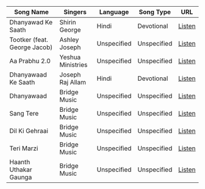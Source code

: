 | **Song Name**          | **Singers**       | **Language** | **Song Type** | **URL**                                                    |
|----------------------|---------------|------------|-------------|---------------------------------------------------------|
| Dhanyawad Ke Saath   | Shirin George  | Hindi      | Devotional  | [Listen](https://open.spotify.com/track/2TKHbpel4xDz9qfRC0mOKY?si=5GlK6MSzQKupMaRQaBemPA) |
| Tootker (feat. George Jacob) | Ashley Joseph | Unspecified | Unspecified | [Listen](https://open.spotify.com/track/77DKkkmVZDdsId6e3rmVRt?si=bJ4uRqkHQQ-TsSiP8dvQgw) |
| Aa Prabhu 2.0        | Yeshua Ministries | Unspecified | Unspecified | [Listen](https://open.spotify.com/track/6dW9VF4eOCQJEwdj5xJMNz?si=yz0iWwrzTa-_5Pwv9IUmMQ) |
| Dhanyawaad Ke Saath | Joseph Raj Allam | Hindi      | Devotional  | [Listen](https://open.spotify.com/track/06NWJaR44hEulOWdDZXU1A?si=9nc_5aDJQXe7NiKrF5YWAg) |
| Dhanyawaad           | Bridge Music    | Unspecified | Unspecified | [Listen](https://open.spotify.com/track/3vVGpCvS4ieurGmI28mFpj?si=-JJ6jPhpQaee9XD7WfzUXA) |
| Sang Tere            | Bridge Music    | Unspecified | Unspecified | [Listen](https://open.spotify.com/track/3VsQNuLh2CXwahhms45jZq?si=RrlBmGMQQuaGUlWZ8tuM-Q) |
| Dil Ki Gehraai       | Bridge Music    | Unspecified | Unspecified | [Listen](https://open.spotify.com/track/4rJ7aEzYDwicWBcp8MlN9F?si=Rgb8yTXlSXOBIR5sMnEtKA) |
| Teri Marzi           | Bridge Music    | Unspecified | Unspecified | [Listen](https://open.spotify.com/track/4DQP4vTFT27v8CK4Ntek6G?si=JGNNet2SRKCLHwQFbPb6RA) |
| Haanth Uthakar Gaunga| Bridge Music    | Unspecified | Unspecified | [Listen](https://open.spotify.com/track/5Q493kHwqW9LsSHSHxdslm?si=q_v13PfATfCRz7CEMPUHbQ) |
